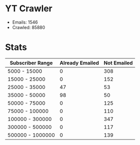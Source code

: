 # YT Crawler
- Emails: 1546
- Crawled: 85880

# Stats
| Subscriber Range  | Already Emailed | Not Emailed |
|-------|-------|-------|
| 5000 - 15000 | 0 | 308 |
| 15000 - 25000 | 0 | 152 |
| 25000 - 35000 | 47 | 53 |
| 35000 - 50000 | 98 | 50 |
| 50000 - 75000 | 0 | 125 |
| 75000 - 100000 | 0 | 110 |
| 100000 - 300000 | 0 | 347 |
| 300000 - 500000 | 0 | 117 |
| 500000 - 1000000 | 0 | 139 |

